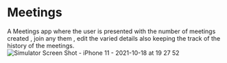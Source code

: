 # Meetings
A Meetings app where the user is presented with the number of meetings created , join any them , edit the varied details also keeping the track of the history of the meetings.
![Simulator Screen Shot - iPhone 11 - 2021-10-18 at 19 27 52](https://user-images.githubusercontent.com/58638886/137746110-cb7dc619-3986-466e-b5fb-bea8d3d7d286.png)
